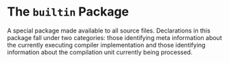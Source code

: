 # The `builtin` Package

A special package made available to all source files. Declarations in this package fall under two categories: those identifying meta information about the currently executing compiler implementation and those identifying information about the compilation unit currently being processed.
